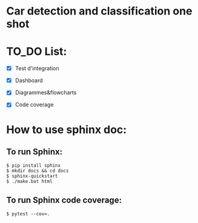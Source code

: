 # Car detection and classification one shot

# TO_DO List:
- [x] Test d'integration
- [x] Dashboard
- [x] Diagrammes&flowcharts
- [X] Code coverage


# How to use sphinx doc:

## To run Sphinx:
    $ pip install sphinx
    $ mkdir docs && cd docs
    $ sphinx-quickstart
    $ ./make.bat html 

## To run Sphinx code coverage:
    $ pytest --cov=.

